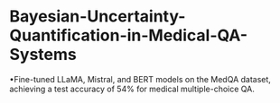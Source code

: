 # Bayesian-Uncertainty-Quantification-in-Medical-QA-Systems
•Fine-tuned LLaMA, Mistral, and BERT models on the MedQA dataset, achieving a test accuracy of 54% for medical multiple-choice QA.
